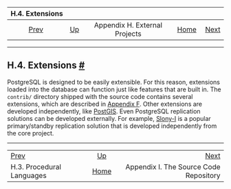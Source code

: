 <!--?xml version="1.0" encoding="UTF-8" standalone="no"?-->

|                    H.4. Extensions                    |                                                              |                               |                                                       |                                                                   |
| :---------------------------------------------------: | :----------------------------------------------------------- | :---------------------------: | ----------------------------------------------------: | ----------------------------------------------------------------: |
| [Prev](external-pl.html "H.3. Procedural Languages")  | [Up](external-projects.html "Appendix H. External Projects") | Appendix H. External Projects | [Home](index.html "PostgreSQL 17devel Documentation") |  [Next](sourcerepo.html "Appendix I. The Source Code Repository") |

***

## H.4. Extensions [#](#EXTERNAL-EXTENSIONS)



PostgreSQL is designed to be easily extensible. For this reason, extensions loaded into the database can function just like features that are built in. The `contrib/` directory shipped with the source code contains several extensions, which are described in [Appendix F](contrib.html "Appendix F. Additional Supplied Modules and Extensions"). Other extensions are developed independently, like [PostGIS](https://postgis.net/). Even PostgreSQL replication solutions can be developed externally. For example, [Slony-I](https://www.slony.info) is a popular primary/standby replication solution that is developed independently from the core project.

***

|                                                       |                                                              |                                                                   |
| :---------------------------------------------------- | :----------------------------------------------------------: | ----------------------------------------------------------------: |
| [Prev](external-pl.html "H.3. Procedural Languages")  | [Up](external-projects.html "Appendix H. External Projects") |  [Next](sourcerepo.html "Appendix I. The Source Code Repository") |
| H.3. Procedural Languages                             |     [Home](index.html "PostgreSQL 17devel Documentation")    |                            Appendix I. The Source Code Repository |
